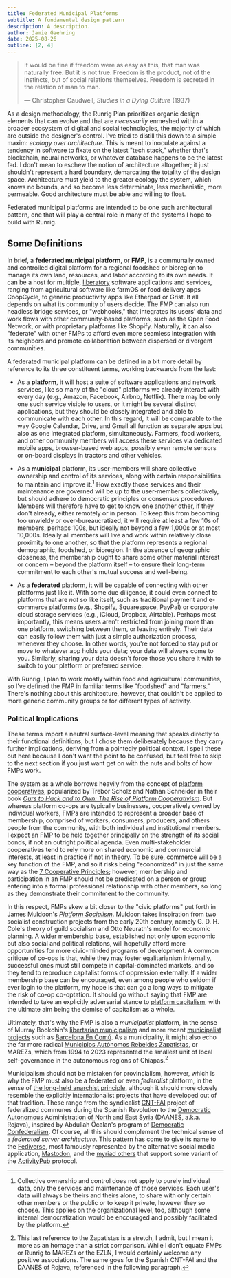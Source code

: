 ```yaml
---
title: Federated Municipal Platforms
subtitle: A fundamental design pattern
description: A description.
author: Jamie Gaehring
date: 2025-08-26
outline: [2, 4]
---
```


> It would be fine if freedom were as easy as this, that man was naturally free.
> But it is not true. Freedom is the product, not of the instincts, but of
> social relations themselves. Freedom is secreted in the relation of man to
> man.
> 
> — Christopher Caudwell, _Studies in a Dying Culture_ (1937)

As a design methodology, the Runrig Plan prioritizes organic design elements
that can evolve and that are _necessarily_ enmeshed within a broader ecosystem
of digital and social technologies, the majority of which are outside the
designer's control. I've tried to distill this down to a simple maxim: _ecology
over architecture_. This is meant to inoculate against a tendency in software to
fixate on the latest "tech stack," whether that's blockchain, neural networks,
or whatever database happens to be the latest fad. I don't mean to eschew the
notion of architecture altogether; it just shouldn't represent a hard boundary,
demarcating the totality of the design space. Architecture must yield to the
greater ecology the system, which knows no bounds, and so become less
determinate, less mechanistic, more permeable. Good architecture must be able
and willing to float.

Federated municipal platforms are intended to be one such architectural pattern,
one that will play a central role in many of the systems I hope to build with
Runrig.

## Some Definitions
In brief, a __federated municipal platform__, or __FMP__, is a communally owned
and controlled digital platform for a regional foodshed or bioregion to manage
its own land, resources, and labor according to its own needs. It can be a host
for multiple, [liberatory] software applications and services, ranging from
agricultural software like farmOS or food delivery apps CoopCycle, to generic
productivity apps like Etherpad or Grist. It all depends on what its community
of users decide. The FMP can also run headless bridge services, or "webhooks,"
that integrates its users' data and work flows with other community-based
platforms, such as the Open Food Network, or with proprietary platforms like
Shopify. Naturally, it can also "federate" with other FMPs to afford even more
seamless integration with its neighbors and promote collaboration between
dispersed or divergent communities.

A federated municipal platform can be defined in a bit more detail by reference
to its three constituent terms, working backwards from the last:

- As a __platform__, it will host a suite of software applications and network
  services, like so many of the "cloud" platforms we already interact with every
  day (e.g., Amazon, Facebook, Airbnb, Netflix). There may be only one such
  service visible to users, or it might be several distinct applications, but
  they should be closely integrated and able to communicate with each other. In
  this regard, it will be comparable to the way Google Calendar, Drive, and
  Gmail all function as separate apps but also as one integrated platform,
  simultaneously. Farmers, food workers, and other community members will access
  these services via dedicated mobile apps, browser-based web apps, possibly
  even remote sensors or on-board displays in tractors and other vehicles.

- As a __municipal__ platform, its user-members will share collective ownership
  and control of its services, along with certain responsibilities to maintain
  and improve it.[^userdata] How exactly those services and their maintenance
  are governed will be up to the user-members collectively, but should adhere to
  democratic principles or consensus procedures. Members will therefore have to
  get to know one another other, if they don't already, either remotely or in
  person. To keep this from becoming too unwieldy or over-bureaucratized, it
  will require at least a few 10s of members, perhaps 100s, but ideally not
  beyond a few 1,000s or at most 10,000s. Ideally all members will live and work
  within relatively close proximity to one another, so that the platform
  represents a regional demographic, foodshed, or bioregion. In the absence of
  geographic closeness, the membership ought to share some other material
  interest or concern – beyond the platform itself – to ensure their long-term
  commitment to each other's mutual success and well-being.

[^userdata]: Collective ownership and control does not apply to purely
  individual data, only the services and maintenance of those services. Each
  user's data will always be theirs and theirs alone, to share with only certain
  other members or the public or to keep it private, however they so choose.
  This applies on the organizational level, too, although some internal
  democratization would be encouraged and possibly facilitated by the platform.

- As a __federated__ platform, it will be capable of connecting with other
  platforms just like it. With some due diligence, it could even connect to
  platforms that are _not_ so like itself, such as traditional payment and
  e-commerce platforms (e.g., Shopify, Squarespace, PayPal) or corporate cloud
  storage services (e.g., iCloud, Dropbox, Airtable). Perhaps most importantly,
  this means users aren't restricted from joining more than one platform,
  switching between them, or leaving entirely. Their data can easily follow them
  with just a simple authorization process, whenever they choose. In other
  words, you're not forced to stay put or move to whatever app holds your data;
  your data will always come to you. Similarly, sharing your data doesn't force
  those you share it with to switch to your platform or preferred service.

With Runrig, I plan to work mostly within food and agricultural communities, so
I've defined the FMP in familiar terms like "foodshed" and "farmers." There's
nothing about this architecture, however, that couldn't be applied to more
generic community groups or for different types of activity.

### Political Implications
These terms import a neutral surface-level meaning that speaks directly to their
functional definitions, but I chose them deliberately because they carry further
implications, deriving from a pointedly political context. I spell these out
here because I don't want the point to be confused, but feel free to skip to the
next section if you just want get on with the nuts and bolts of how FMPs work.

The system as a whole borrows heavily from the concept of [platform
cooperatives], popularized by Trebor Scholz and Nathan Schneider in their book
[_Ours to Hack and to Own: The Rise of Platform Cooperativism_]. But whereas
platform co-ops are typically businesses, cooperatively owned by individual
workers, FMPs are intended to represent a broader base of membership, comprised
of workers, consumers, producers, and others people from the community, with
both individual and institutional members. I expect an FMP to be held together
principally on the strength of its social bonds, if not an outright political
agenda. Even multi-stakeholder cooperatives tend to rely more on shared economic
and commercial interests, at least in practice if not in theory. To be sure,
commerce will be a key function of the FMP, and so it risks being "economized"
in just the same way as the [7 Cooperative Principles]; however, membership and
participation in an FMP should not be predicated on a person or group entering
into a formal professional relationship with other members, so long as they
demonstrate their commitment to the community.

In this respect, FMPs skew a bit closer to the "civic platforms" put forth in
James Muldoon's [_Platform Socialism_]. Muldoon takes inspiration from two
socialist construction projects from the early 20th century, namely G. D. H.
Cole's theory of guild socialism and Otto Neurath's model for economic planning.
A wider membership base, established not only upon economic but also social and
political relations, will hopefully afford more opportunities for more
civic-minded programs of development. A common critique of co-ops is that, while
they may foster egalitarianism internally, successful ones must still compete in
capital-dominated markets, and so they tend to reproduce capitalist forms of
oppression externally.  If a wider membership base can be encouraged, even among
people who seldom if ever login to the platform, my hope is that can go a long
ways to mitigate the risk of co-op co-optation. It should go without saying that
FMP are intended to take an explicitly adversarial stance to [platform
capitalism], with the ultimate aim being the demise of capitalism as a whole.

Ultimately, that's why the FMP is also a _municipalist_ platform, in the sense
of Murray Bookchin's [libertarian municipalism] and more recent [municipalist
projects] such as [Barcelona En Comú]. As a municipality, it might also echo the
far more radical [Municipios Autónomos Rebeldes Zapatistas], or MAREZs, which
from 1994 to 2023 represented the smallest unit of local self-governance in the
autonomous regions of Chiapas.[^marez]

[^marez]: This last reference to the Zapatistas is a stretch, I admit, but I
    mean it more as an homage than a strict comparison. While I don't equate
    FMPs or Runrig to MAREZs or the EZLN, I would certainly welcome any positive
    associations. The same goes for the Spanish CNT-FAI and the DAANES of
    Rojava, referenced in the following paragraph.

Municipalism should not be mistaken for provincialism, however, which is why the
FMP must also be a federated or even _federalist_ platform, in the sense of
[the long-held anarchist principle], although it should more closely resemble
the explicitly internationalist projects that have developed out of that
tradition. These range from the syndicalist [CNT-FAI] project of federalized
communes during the Spanish Revolution to the [Democratic Autonomous
Administration of North and East Syria] (DAANES, a.k.a. Rojava), inspired by
Abdullah Öcalan's program of [Democratic Confederalism]. Of course, all this
should complement the technical sense of a _federated server architecture_. This
pattern has come to give its name to the [Fediverse], most famously represented
by the alternative social media application, [Mastodon], and the [myriad others]
that support some variant of the [ActivityPub] protocol.

[liberatory]: https://www.gnu.org/philosophy/free-sw.html
[platform cooperatives]: https://platform.coop
[_Ours to Hack and to Own: The Rise of Platform Cooperativism_]:
    https://nathanschneider.info/books/ours-to-hack/
[7 Cooperative Principles]: https://ica.coop/en/whats-co-op/co-operative-identity-values-principles
[_Platform Socialism_]:
    https://www.techwontsave.us/episode/97_envisioning_platform_socialism_w_james_muldoon
[platform capitalism]:
    https://blogs.lse.ac.uk/lsereviewofbooks/2017/02/24/lse-lit-fest-2017-platform-capitalism-by-nick-srnicek/
[municipalist]:
    https://www.opendemocracy.net/en/can-europe-make-it/which-municipalism-lets-be-choosy/
[libertarian municipalism]:
    https://social-ecology.org/wp/1999/08/thoughts-on-libertarian-municipalism/
[municipalist projects]:
    https://www.opendemocracy.net/en/can-europe-make-it/which-municipalism-lets-be-choosy/
[Barcelona En Comú]: https://barcelonaencomu.cat/
[Municipios Autónomos Rebeldes Zapatistas]:
    https://es.wikipedia.org/wiki/Municipios_Aut%C3%B3nomos_Rebeldes_Zapatistas
[the long-held anarchist principle]:
    https://theanarchistlibrary.org/library/what-do-anarchists-mean-by-federalism
[Pierre-Joseph Proudhon]:
    https://theanarchistlibrary.org/library/pierre-joseph-proudhon-the-principle-of-federation
[CNT-FAI]: https://libcom.org/tags/federacion-anarquista-iberica-fai
[Democratic Autonomous Administration of North and East Syria]:
    https://rojavainformationcenter.org/2023/12/aanes-social-contract-2023-edition/
[Democratic Confederalism]:
    https://ocalanbooks.com/#/book/democratic-confederalism
[Fediverse]: https://fediverse.info/
[Mastodon]: https://joinmastodon.org/
[myriad others]: https://delightful.coding.social/delightful-fediverse-clients/
[ActivityPub]: https://activitypub.rocks/
